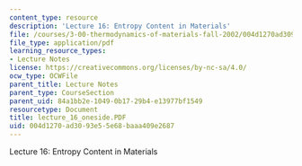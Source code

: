 ```yaml
---
content_type: resource
description: 'Lecture 16: Entropy Content in Materials'
file: /courses/3-00-thermodynamics-of-materials-fall-2002/004d1270ad3093e55e68baaa409e2687_lecture_16_oneside.PDF
file_type: application/pdf
learning_resource_types:
- Lecture Notes
license: https://creativecommons.org/licenses/by-nc-sa/4.0/
ocw_type: OCWFile
parent_title: Lecture Notes
parent_type: CourseSection
parent_uid: 84a1bb2e-1049-0b17-29b4-e13977bf1549
resourcetype: Document
title: lecture_16_oneside.PDF
uid: 004d1270-ad30-93e5-5e68-baaa409e2687
---
```

Lecture 16: Entropy Content in Materials